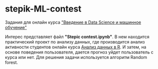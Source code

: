 # stepik-ML-contest
Задания для онлайн курса ["Введение в Data Science и машинное обучение"](https://stepik.org/course/4852)

Интерес представляет файл **"Stepic contest.ipynb"**. В нем находится практический проект по анализу данных, где производится анализ активности студентов онлайн курса [Анализ данных в R](https://stepik.org/course/129/syllabus). И затем, на основе поведения пользователя, дается прогноз уйдет пользователь с курса или нет. Для решения задачи используется алгоритм Random forest.

